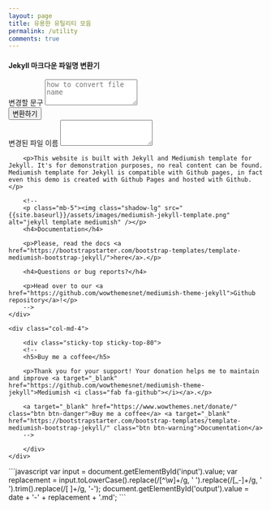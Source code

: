 ```yaml
---
layout: page
title: 유용한 유틸리티 모음
permalink: /utility
comments: true
---
```


<!--
manatoki: {{ site.data.site_checker_result['manatoki'] }}
<script>alert(0);</script>
-->
<script>
document.addEventListener("DOMContentLoaded", function(){
    var today = new Date();
    var year = today.getFullYear();
    var month = ('0' + (today.getMonth() + 1)).slice(-2);
    var day = ('0' + today.getDate()).slice(-2);

    var date = year + '-' + month  + '-' + day;
    document.getElementById('output').placeholder = date + '-how-to-convert-file-name.md';

    document.getElementById('convert').addEventListener('click', function(event) {
        // event.preventDefault();
        var input = document.getElementById('input').value.trim();
        if( input == '') {
            alert('변경할 파일명을 입력해주세요.');
            document.getElementById('input').focus();
            return;
        }
        var replacement = input.toLowerCase().replace(/[^\w]+/g, ' ').replace(/[_-]+/g, ' ').trim().replace(/[ ]+/g, '-');
        document.getElementById('output').value = date + '-' + replacement + '.md';
    });

});
</script>

<div class="row justify-content-between">
    <div class="col-md-8 pr-5" >
        <h4>Jekyll 마크다운 파일명 변환기</h4>
        <form>
            <div class="form-group">
                <label for="raw">변경할 문구</label>
                <textarea class="form-control" id="input" rows="3" placeholder="how to convert file name"></textarea>
            </div>
            <button type="button" class="btn btn-primary btn-sm float-right" id="convert">변환하기</button>
            <div class="form-group">
                <label for="output">변경된 파일 이름</label>
                <textarea class="form-control" id="output" rows="3"></textarea>
            </div>
        </form>

        <p>This website is built with Jekyll and Mediumish template for Jekyll. It's for demonstration purposes, no real content can be found. Mediumish template for Jekyll is compatible with Github pages, in fact even this demo is created with Github Pages and hosted with Github.</p>

        <!--
        <p class="mb-5"><img class="shadow-lg" src="{{site.baseurl}}/assets/images/mediumish-jekyll-template.png" alt="jekyll template mediumish" /></p>
        <h4>Documentation</h4>

        <p>Please, read the docs <a href="https://bootstrapstarter.com/bootstrap-templates/template-mediumish-bootstrap-jekyll/">here</a>.</p>

        <h4>Questions or bug reports?</h4>

        <p>Head over to our <a href="https://github.com/wowthemesnet/mediumish-theme-jekyll">Github repository</a>!</p>
        -->
    </div>

    <div class="col-md-4">
    
        <div class="sticky-top sticky-top-80">
        <!--
        <h5>Buy me a coffee</h5>

        <p>Thank you for your support! Your donation helps me to maintain and improve <a target="_blank" href="https://github.com/wowthemesnet/mediumish-theme-jekyll">Mediumish <i class="fab fa-github"></i></a>.</p>

        <a target="_blank" href="https://www.wowthemes.net/donate/" class="btn btn-danger">Buy me a coffee</a> <a target="_blank" href="https://bootstrapstarter.com/bootstrap-templates/template-mediumish-bootstrap-jekyll/" class="btn btn-warning">Documentation</a>
        -->

        </div>
    </div>
</div>
```javascript
        var input = document.getElementById('input').value;
        var replacement = input.toLowerCase().replace(/[^\w]+/g, ' ').replace(/[_-]+/g, ' ').trim().replace(/[ ]+/g, '-');
        document.getElementById('output').value = date + '-' + replacement + '.md';
```